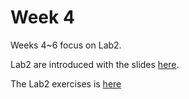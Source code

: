 Week 4
======

Weeks 4~6 focus on Lab2.

Lab2 are introduced with the slides [here](https://github.com/sheng09/PHYS3070-2020/blob/master/Week4/Lab2_summary_updated21-08.pdf).

The Lab2 exercises is [here](https://github.com/sheng09/PHYS3070-2020/blob/master/Week4/Exercise2_TDMT_2018.pdf)

